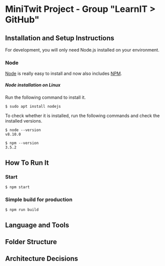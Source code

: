 # MiniTwit Project - Group "LearnIT > GitHub"

## Installation and Setup Instructions
For development, you will only need Node.js installed on your environment.
### Node
[Node](https://nodejs.org/en/about/) is really easy to install and now also includes [NPM](https://www.npmjs.com/).
##### Node installation on Linux
Run the following command to install it.
```console
$ sudo apt install nodejs
```
To check whether it is installed, run the following commands and check the installed versions.
```console
$ node --version
v8.10.0
```
```console
$ npm --version
3.5.2
```
## How To Run It
### Start
```console
$ npm start
```
### Simple build for production
```console
$ npm run build
```
## Language and Tools

## Folder Structure

## Architecture Decisions
